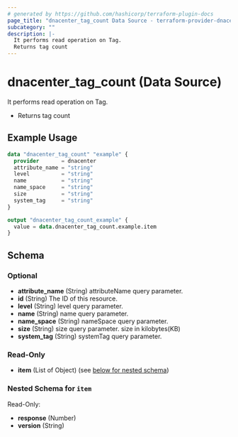 ```yaml
---
# generated by https://github.com/hashicorp/terraform-plugin-docs
page_title: "dnacenter_tag_count Data Source - terraform-provider-dnacenter"
subcategory: ""
description: |-
  It performs read operation on Tag.
  Returns tag count
---
```


# dnacenter_tag_count (Data Source)

It performs read operation on Tag.

- Returns tag count

## Example Usage

```terraform
data "dnacenter_tag_count" "example" {
  provider       = dnacenter
  attribute_name = "string"
  level          = "string"
  name           = "string"
  name_space     = "string"
  size           = "string"
  system_tag     = "string"
}

output "dnacenter_tag_count_example" {
  value = data.dnacenter_tag_count.example.item
}
```

<!-- schema generated by tfplugindocs -->
## Schema

### Optional

- **attribute_name** (String) attributeName query parameter.
- **id** (String) The ID of this resource.
- **level** (String) level query parameter.
- **name** (String) name query parameter.
- **name_space** (String) nameSpace query parameter.
- **size** (String) size query parameter. size in kilobytes(KB)
- **system_tag** (String) systemTag query parameter.

### Read-Only

- **item** (List of Object) (see [below for nested schema](#nestedatt--item))

<a id="nestedatt--item"></a>
### Nested Schema for `item`

Read-Only:

- **response** (Number)
- **version** (String)


